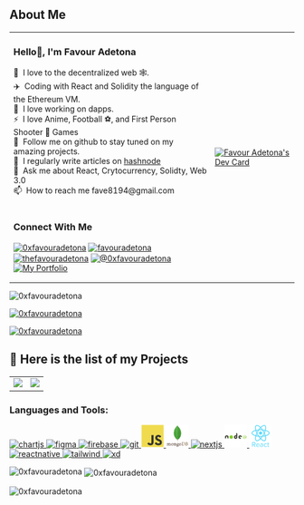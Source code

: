 ## About Me
<table>
  <tr>
    <td valign="center">
      <p>
        <h3>Hello👋, I'm Favour Adetona</h3>
        👀 &nbsp;I love to the decentralized web 🕸.
        <br/>
        ✈️ &nbsp;Coding with React and Solidity the language of the Ethereum VM.
        <br/>
        🚀 &nbsp;I love working on dapps.
        <br/>
        ⚡ &nbsp;I love Anime, Football ⚽, and First Person Shooter 🔫 Games
        <br/>
        💞️ &nbsp;Follow me on github to stay tuned on my amazing projects.
        <br/>
        📝 &nbsp;I regularly write articles on <a href="https://thefavouradetona.hashnode.dev/">hashnode</a>
        <br />
        💬 &nbsp;Ask me about React, Crytocurrency, Solidty, Web 3.0
        <br />
        📫  &nbsp;How to reach me fave8194@gmail.com
        <br />
        <br />
        <h3>Connect With Me</h3>
        <a href="https://twitter.com/0xfavouradetona" target="blank"><img align="center" src="https://raw.githubusercontent.com/rahuldkjain/github-profile-readme-generator/master/src/images/icons/Social/twitter.svg" alt="0xfavouradetona" height="30" width="40" /></a>
<a href="https://linkedin.com/in/favouradetona" target="blank"><img align="center" src="https://raw.githubusercontent.com/rahuldkjain/github-profile-readme-generator/master/src/images/icons/Social/linked-in-alt.svg" alt="favouradetona" height="30" width="40" /></a>
<a href="https://instagram.com/thefavouradetona" target="blank"><img align="center" src="https://raw.githubusercontent.com/rahuldkjain/github-profile-readme-generator/master/src/images/icons/Social/instagram.svg" alt="thefavouradetona" height="30" width="40" /></a>
<a href="https://hashnode.com/@0xfavouradetona" target="blank"><img align="center" src="https://raw.githubusercontent.com/rahuldkjain/github-profile-readme-generator/master/src/images/icons/Social/hashnode.svg" alt="@0xfavouradetona" height="30" width="40" /></a>
        <br/>
        <a href="">
        <img src="https://img.shields.io/badge/my_portfolio-000?style=for-the-badge&logo=ko-fi&logoColor=white" alt="My Portfolio"/></a>
      </p>
    </td>
    <td>
      <a href="https://app.daily.dev/0xfavouradetona"><img src="https://api.daily.dev/devcards/aefa0b282d384659afc631a180f019c3.png?r=1u9" width="400" alt="Favour Adetona's Dev Card"/></a>
    </td>
  </tr>
</table>


<p align="left"> <img src="https://komarev.com/ghpvc/?username=0xfavouradetona&label=Profile%20views&color=0e75b6&style=flat" alt="0xfavouradetona" /> </p>

<p align="left"> <a href="https://github.com/ryo-ma/github-profile-trophy"><img src="https://github-profile-trophy.vercel.app/?username=0xfavouradetona" alt="0xfavouradetona" /></a> </p>

<p align="left"> <a href="https://twitter.com/0xfavouradetona" target="blank"><img src="https://img.shields.io/twitter/follow/0xfavouradetona?logo=twitter&style=for-the-badge" alt="0xfavouradetona" /></a> </p>

## 🔭 Here is the list of my Projects
<table>
  <tr>
    <td valign="center">
      <a href="https://github.com/0xfavouradetona/nft-landing-page-minting"><img src="https://github-readme-stats.vercel.app/api/pin/?username=0xfavouradetona&repo=nft-landing-page-minting" /></a>
    </td>
    <td>
      <a href="https://github.com/0xfavouradetona/fitness-web-pp"><img src="https://github-readme-stats.vercel.app/api/pin/?username=0xfavouradetona&repo=fitness-web-pp" /></a>
    </td>
  </tr>
</table>


<h3 align="left">Languages and Tools:</h3>
<p align="left"> <a href="https://www.chartjs.org" target="_blank" rel="noreferrer"> <img src="https://www.chartjs.org/media/logo-title.svg" alt="chartjs" width="40" height="40"/> </a> <a href="https://www.figma.com/" target="_blank" rel="noreferrer"> <img src="https://www.vectorlogo.zone/logos/figma/figma-icon.svg" alt="figma" width="40" height="40"/> </a> <a href="https://firebase.google.com/" target="_blank" rel="noreferrer"> <img src="https://www.vectorlogo.zone/logos/firebase/firebase-icon.svg" alt="firebase" width="40" height="40"/> </a> <a href="https://git-scm.com/" target="_blank" rel="noreferrer"> <img src="https://www.vectorlogo.zone/logos/git-scm/git-scm-icon.svg" alt="git" width="40" height="40"/> </a> <a href="https://developer.mozilla.org/en-US/docs/Web/JavaScript" target="_blank" rel="noreferrer"> <img src="https://raw.githubusercontent.com/devicons/devicon/master/icons/javascript/javascript-original.svg" alt="javascript" width="40" height="40"/> </a> <a href="https://www.mongodb.com/" target="_blank" rel="noreferrer"> <img src="https://raw.githubusercontent.com/devicons/devicon/master/icons/mongodb/mongodb-original-wordmark.svg" alt="mongodb" width="40" height="40"/> </a> <a href="https://nextjs.org/" target="_blank" rel="noreferrer"> <img src="https://cdn.worldvectorlogo.com/logos/nextjs-2.svg" alt="nextjs" width="40" height="40"/> </a> <a href="https://nodejs.org" target="_blank" rel="noreferrer"> <img src="https://raw.githubusercontent.com/devicons/devicon/master/icons/nodejs/nodejs-original-wordmark.svg" alt="nodejs" width="40" height="40"/> </a> <a href="https://reactjs.org/" target="_blank" rel="noreferrer"> <img src="https://raw.githubusercontent.com/devicons/devicon/master/icons/react/react-original-wordmark.svg" alt="react" width="40" height="40"/> </a> <a href="https://reactnative.dev/" target="_blank" rel="noreferrer"> <img src="https://reactnative.dev/img/header_logo.svg" alt="reactnative" width="40" height="40"/> </a> <a href="https://tailwindcss.com/" target="_blank" rel="noreferrer"> <img src="https://www.vectorlogo.zone/logos/tailwindcss/tailwindcss-icon.svg" alt="tailwind" width="40" height="40"/> </a> <a href="https://www.adobe.com/products/xd.html" target="_blank" rel="noreferrer"> <img src="https://cdn.worldvectorlogo.com/logos/adobe-xd.svg" alt="xd" width="40" height="40"/> </a> </p>


<p><img align="left" src="https://github-readme-stats.vercel.app/api/top-langs?username=0xfavouradetona&show_icons=true&locale=en&layout=compact" alt="0xfavouradetona" /></p>

<p>&nbsp;<img align="center" src="https://github-readme-stats.vercel.app/api?username=0xfavouradetona&show_icons=true&locale=en" alt="0xfavouradetona" /></p>

<p><img align="center" src="https://github-readme-streak-stats.herokuapp.com/?user=0xfavouradetona&" alt="0xfavouradetona" /></p>
